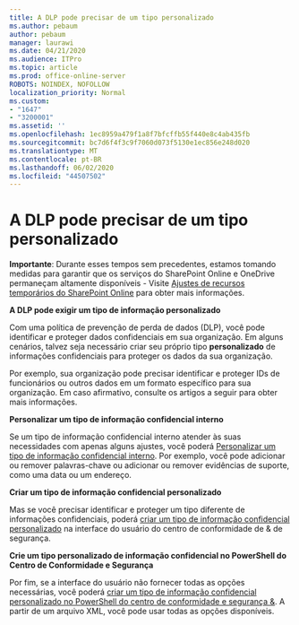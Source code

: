 ```yaml
---
title: A DLP pode precisar de um tipo personalizado
ms.author: pebaum
author: pebaum
manager: laurawi
ms.date: 04/21/2020
ms.audience: ITPro
ms.topic: article
ms.prod: office-online-server
ROBOTS: NOINDEX, NOFOLLOW
localization_priority: Normal
ms.custom:
- "1647"
- "3200001"
ms.assetid: ''
ms.openlocfilehash: 1ec8959a479f1a8f7bfcffb55f440e8c4ab435fb
ms.sourcegitcommit: bc7d6f4f3c9f7060d073f5130e1ec856e248d020
ms.translationtype: MT
ms.contentlocale: pt-BR
ms.lasthandoff: 06/02/2020
ms.locfileid: "44507502"
---
```

# <a name="dlp-might-need-a-custom-type"></a>A DLP pode precisar de um tipo personalizado

**Importante**: Durante esses tempos sem precedentes, estamos tomando medidas para garantir que os serviços do SharePoint Online e OneDrive permaneçam altamente disponíveis - Visite [Ajustes de recursos temporários do SharePoint Online](https://aka.ms/ODSPAdjustments) para obter mais informações.

**A DLP pode exigir um tipo de informação personalizado**

Com uma política de prevenção de perda de dados (DLP), você pode identificar e proteger dados confidenciais em sua organização. Em alguns cenários, talvez seja necessário criar seu próprio tipo **personalizado** de informações confidenciais para proteger os dados da sua organização.

Por exemplo, sua organização pode precisar identificar e proteger IDs de funcionários ou outros dados em um formato específico para sua organização. Em caso afirmativo, consulte os artigos a seguir para obter mais informações.
  
 **Personalizar um tipo de informação confidencial interno**
  
Se um tipo de informação confidencial interno atender às suas necessidades com apenas alguns ajustes, você poderá [Personalizar um tipo de informação confidencial interno](https://docs.microsoft.com/microsoft-365/compliance/customize-a-built-in-sensitive-information-type). Por exemplo, você pode adicionar ou remover palavras-chave ou adicionar ou remover evidências de suporte, como uma data ou um endereço.
  
 **Criar um tipo de informação confidencial personalizado**
  
Mas se você precisar identificar e proteger um tipo diferente de informações confidenciais, poderá [criar um tipo de informação confidencial personalizado](https://docs.microsoft.com/microsoft-365/compliance/create-a-custom-sensitive-information-type) na interface do usuário do centro de conformidade de & de segurança.
  
**Crie um tipo personalizado de informação confidencial no PowerShell do Centro de Conformidade e Segurança**

Por fim, se a interface do usuário não fornecer todas as opções necessárias, você poderá [criar um tipo de informação confidencial personalizado no PowerShell do centro de conformidade e segurança &](https://docs.microsoft.com/microsoft-365/compliance/create-a-custom-sensitive-information-type-in-scc-powershell). A partir de um arquivo XML, você pode usar todas as opções disponíveis.
